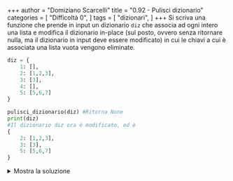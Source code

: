 +++
author = "Domiziano Scarcelli"
title = "0.92 - Pulisci dizionario"
categories = [
    "Difficoltà 0",
]
tags = [
    "dizionari",
]
+++
Si scriva una funzione che prende in input un dizionario `diz` che associa ad ogni intero una lista e modifica il dizionario in-place (sul posto, ovvero senza ritornare nulla, ma il dizionario in input deve essere modificato) in cui le chiavi a cui è associata una lista vuota vengono eliminate.

```python
diz = {
	1: [],
	2: [1,2,3],
	3: [3],
	4: [],
	5: [5,6,7]
}

pulisci_dizionario(diz) #Ritorna None
print(diz)
#Il dizionario diz ora è modificato, ed è
{
	2: [1,2,3],
	3: [3],
	5: [5,6,7]
}
```

<details>
<summary>Mostra la soluzione</summary>

```python
def pulisci_dizionario(diz):
	for key in diz.copy():
		if diz[key] == []:
			diz.pop(key)
	return
```

</details>
